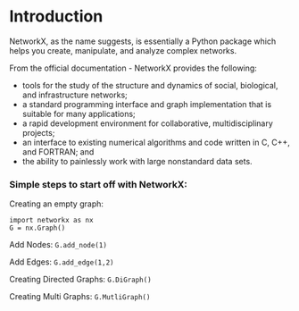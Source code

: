 # Introduction
NetworkX, as the name suggests, is essentially a Python package which helps you create, manipulate, and analyze complex networks.  

From the official documentation - NetworkX provides the following:
- tools for the study of the structure and dynamics of social, biological, and infrastructure networks;
- a standard programming interface and graph implementation that is suitable for many applications;
- a rapid development environment for collaborative, multidisciplinary projects;
- an interface to existing numerical algorithms and code written in C, C++, and FORTRAN; and
- the ability to painlessly work with large nonstandard data sets.

### Simple steps to start off with NetworkX:

Creating an empty graph:  
```
import networkx as nx
G = nx.Graph()
```

Add Nodes: ``` G.add_node(1) ```

Add Edges: ``` G.add_edge(1,2) ```

Creating Directed Graphs: ``` G.DiGraph() ``` 

Creating Multi Graphs: ``` G.MutliGraph() ``` 